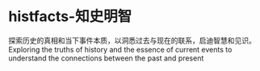 # histfacts-知史明智
探索历史的真相和当下事件本质，以洞悉过去与现在的联系，启迪智慧和见识。 Exploring the truths of history and the essence of current events to understand the connections between the past and present
